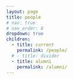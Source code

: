 ```yaml
---
layout: page
title: people
# nav: true
# nav_order: 8
dropdown: true
children:
  - title: current
    permalink: /people/
  # - title: divider
  - title: alumni
    permalink: /alumni/
---
```

